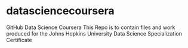 # datasciencecoursera
GitHub Data Science Coursera 
This Repo is to contain files and work produced for the Johns Hopkins University Data Science Specialization Certificate
